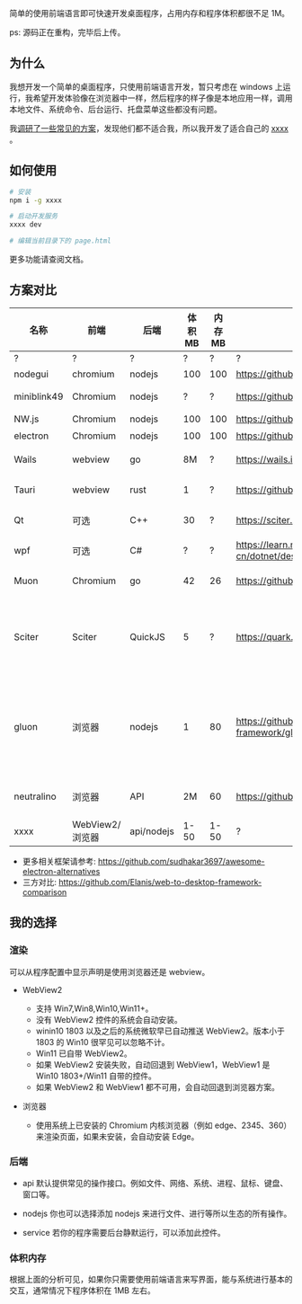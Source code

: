 简单的使用前端语言即可快速开发桌面程序，占用内存和程序体积都很不足 1M。

ps: 源码正在重构，完毕后上传。

## 为什么

我想开发一个简单的桌面程序，只使用前端语言开发，暂只考虑在 windows 上运行，我希望开发体验像在浏览器中一样，然后程序的样子像是本地应用一样，调用本地文件、系统命令、后台运行、托盘菜单这些都没有问题。

我[调研了一些常见的方案](#常见方案)，发现他们都不适合我，所以我开发了适合自己的 [xxxx](#我的选择) 。

## 如何使用

```sh
# 安装
npm i -g xxxx

# 启动开发服务
xxxx dev

# 编辑当前目录下的 page.html
```

更多功能请查阅文档。

## 方案对比

| 名称        | 前端            | 后端       | 体积 MB | 内存 MB | 官网                                                  | 放弃原因                             | 备注          |
| ----------- | --------------- | ---------- | ------- | ------- | ----------------------------------------------------- | ------------------------------------ | ------------- |
| ?           | ?               | ?          | ?       | ?       | ?                                                     | ?                                    |               |
| nodegui     | chromium        | nodejs     | 100     | 100     | https://github.com/nodegui/nodegui                    | 体积大                               |               |
| miniblink49 | Chromium        | nodejs     | ?       | ?       | https://github.com/weolar/miniblink49                 | 体积大                               | 仅支持 window |
| NW.js       | Chromium        | nodejs     | 100     | 100     | https://github.com/nwjs/nw.js                         | 体积大                               |               |
| electron    | Chromium        | nodejs     | 100     | 100     | https://github.com/electron/electron                  | 体积大                               |               |
| Wails       | webview         | go         | 8M      | ?       | https://wails.io/                                     | 需其他语言                           |               |
| Tauri       | webview         | rust       | 1       | ?       | https://github.com/tauri-apps/tauri                   | 需其他语言                           |               |
| Qt          | 可选            | C++        | 30      | ?       | https://sciter.com/                                   | 需其他语言                           |               |
| wpf         | 可选            | C#         | ?       | ?       | https://learn.microsoft.com/zh-cn/dotnet/desktop/wpf/ | 需其他语言                           | 仅支持 window |
| Muon        | Chromium        | go         | 42      | 26      | https://github.com/ImVexed/muon                       | 需其他语言                           |               |
| Sciter      | Sciter          | QuickJS    | 5       | ?       | https://quark.sciter.com/                             | 与普通浏览器和 nodejs 可能有差异     |               |
| gluon       | 浏览器          | nodejs     | 1       | 80      | https://github.com/gluon-framework/gluon              | 生态小，例如没有找到托盘图标实现方式 |               |
| neutralino  | 浏览器          | API        | 2M      | 60      | https://github.com/neutralinojs/neutralinojs          | 没有 nodejs 生态                     |               |
| xxxx    | WebView2/浏览器 | api/nodejs | 1-50    | 1-50    | ?                                                     | ?                                    | 仅支持 window |

- 更多相关框架请参考: https://github.com/sudhakar3697/awesome-electron-alternatives
- 三方对比: https://github.com/Elanis/web-to-desktop-framework-comparison

## 我的选择

### 渲染

可以从程序配置中显示声明是使用浏览器还是 webview。

- WebView2

  - 支持 Win7,Win8,Win10,Win11+。
  - 没有 WebView2 控件的系统会自动安装。
  - winin10 1803 以及之后的系统微软早已自动推送 WebView2。版本小于 1803 的 Win10 很罕见可以忽略不计。
  - Win11 已自带 WebView2。
  - 如果 WebView2 安装失败，自动回退到 WebView1，WebView1 是 Win10 1803+/Win11 自带的控件。
  - 如果 WebView2 和 WebView1 都不可用，会自动回退到浏览器方案。

- 浏览器
  - 使用系统上已安装的 Chromium 内核浏览器（例如 edge、2345、360）来渲染页面，如果未安装，会自动安装 Edge。

### 后端

- api
  默认提供常见的操作接口。例如文件、网络、系统、进程、鼠标、键盘、窗口等。

- nodejs
  你也可以选择添加 nodejs 来进行文件、进行等所以生态的所有操作。

- service
  若你的程序需要后台静默运行，可以添加此控件。

### 体积内存

根据上面的分析可见，如果你只需要使用前端语言来写界面，能与系统进行基本的交互，通常情况下程序体积在 1MB 左右。
